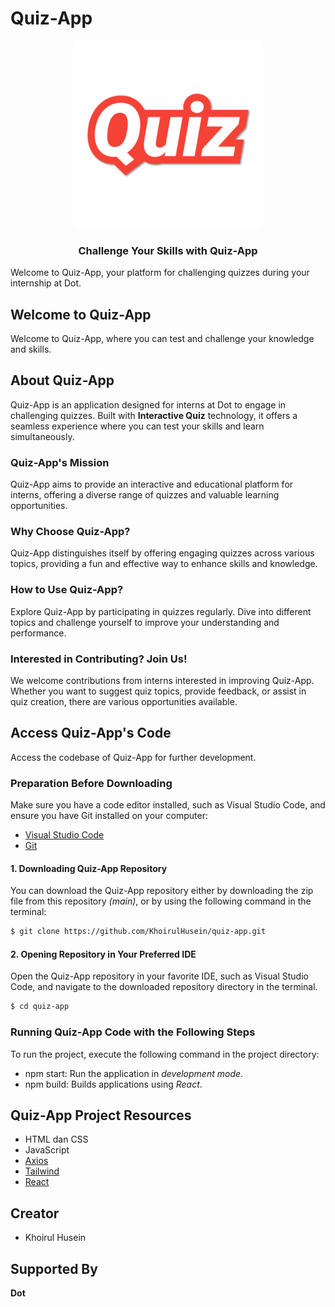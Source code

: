 # Quiz-App

<p align="center">
  <img src="https://github.com/KhoirulHusein/quiz-app/blob/master/public/favicon.png" alt="Quiz-App Logo" width="300px" height="300px">
</p>

<h3 align="center">Challenge Your Skills with Quiz-App</h3>

Welcome to Quiz-App, your platform for challenging quizzes during your internship at Dot.

## Welcome to Quiz-App

Welcome to Quiz-App, where you can test and challenge your knowledge and skills.

## About Quiz-App

Quiz-App is an application designed for interns at Dot to engage in challenging quizzes. Built with **Interactive Quiz** technology, it offers a seamless experience where you can test your skills and learn simultaneously.

### Quiz-App's Mission

Quiz-App aims to provide an interactive and educational platform for interns, offering a diverse range of quizzes and valuable learning opportunities.

### Why Choose Quiz-App?

Quiz-App distinguishes itself by offering engaging quizzes across various topics, providing a fun and effective way to enhance skills and knowledge.

### How to Use Quiz-App?

Explore Quiz-App by participating in quizzes regularly. Dive into different topics and challenge yourself to improve your understanding and performance.

### Interested in Contributing? Join Us!

We welcome contributions from interns interested in improving Quiz-App. Whether you want to suggest quiz topics, provide feedback, or assist in quiz creation, there are various opportunities available.

## Access Quiz-App's Code

Access the codebase of Quiz-App for further development.

### Preparation Before Downloading

Make sure you have a code editor installed, such as Visual Studio Code, and ensure you have Git installed on your computer:

- [Visual Studio Code](https://code.visualstudio.com/download)
- [Git](https://git-scm.com/downloads)

#### 1. Downloading Quiz-App Repository

You can download the Quiz-App repository either by downloading the zip file from this repository _(main)_, or by using the following command in the terminal:

```bash
$ git clone https://github.com/KhoirulHusein/quiz-app.git
```

#### 2. Opening Repository in Your Preferred IDE

Open the Quiz-App repository in your favorite IDE, such as Visual Studio Code, and navigate to the downloaded repository directory in the terminal.

```bash
$ cd quiz-app
```

### Running Quiz-App Code with the Following Steps

To run the project, execute the following command in the project directory:
- npm start: Run the application in *development mode*.
- npm build: Builds applications using *React*.

## Quiz-App Project Resources

- HTML dan CSS
- JavaScript
- [Axios](https://github.com/axios/axios)
- [Tailwind](https://tailwindcss.com/)
- [React](https://react.dev/)

## Creator

- Khoirul Husein

## Supported By

**Dot**